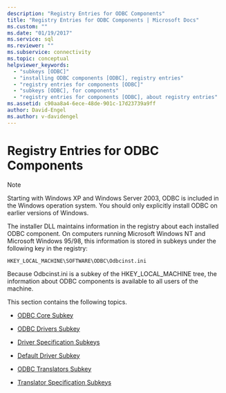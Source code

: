 ```yaml
---
description: "Registry Entries for ODBC Components"
title: "Registry Entries for ODBC Components | Microsoft Docs"
ms.custom: ""
ms.date: "01/19/2017"
ms.service: sql
ms.reviewer: ""
ms.subservice: connectivity
ms.topic: conceptual
helpviewer_keywords: 
  - "subkeys [ODBC]"
  - "installing ODBC components [ODBC], registry entries"
  - "registry entries for components [ODBC]"
  - "subkeys [ODBC], for components"
  - "registry entries for components [ODBC], about registry entries"
ms.assetid: c90aa8a4-6ece-48de-901c-17d23739a9ff
author: David-Engel
ms.author: v-davidengel
---
```

# Registry Entries for ODBC Components
> [!NOTE]  
>  Starting with Windows XP and Windows Server 2003, ODBC is included in the Windows operation system. You should only explicitly install ODBC on earlier versions of Windows.  
  
 The installer DLL maintains information in the registry about each installed ODBC component. On computers running Microsoft Windows NT and Microsoft Windows 95/98, this information is stored in subkeys under the following key in the registry:  

 ```console
 HKEY_LOCAL_MACHINE\SOFTWARE\ODBC\Odbcinst.ini
 ```

 Because Odbcinst.ini is a subkey of the HKEY_LOCAL_MACHINE tree, the information about ODBC components is available to all users of the machine.  
  
 This section contains the following topics.  
  
-   [ODBC Core Subkey](../../../odbc/reference/install/odbc-core-subkey.md)  
  
-   [ODBC Drivers Subkey](../../../odbc/reference/install/odbc-drivers-subkey.md)  
  
-   [Driver Specification Subkeys](../../../odbc/reference/install/driver-specification-subkeys.md)  
  
-   [Default Driver Subkey](../../../odbc/reference/install/default-driver-subkey.md)  
  
-   [ODBC Translators Subkey](../../../odbc/reference/install/odbc-translators-subkey.md)  
  
-   [Translator Specification Subkeys](../../../odbc/reference/install/translator-specification-subkeys.md)
